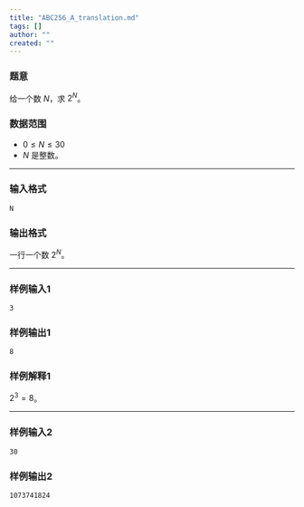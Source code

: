 ```yaml
---
title: "ABC256_A_translation.md"
tags: []
author: ""
created: ""
---
```


### 题意

给一个数 $N$，求 $2^N$。

### 数据范围

- $0\leq N \leq 30$
- $N$ 是整数。

---

### 输入格式

```
N
```

### 输出格式

一行一个数 $2^N$。

---

### 样例输入1

```
3
```

### 样例输出1

```
8
```

### 样例解释1

$2^3=8$。

---

### 样例输入2

```
30
```

### 样例输出2

```
1073741824
```

